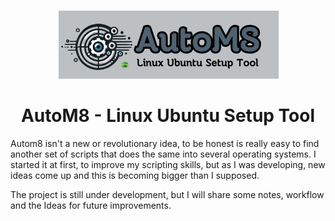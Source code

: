 <div align="center">

![AutoM8](AutoM8.png)

# AutoM8 - Linux Ubuntu Setup Tool

</div>

Autom8 isn't a new or revolutionary idea, to be honest is really easy to find another set of scripts that does the same into
several operating systems. I started it at first, to improve my scripting skills, but as I was developing, new ideas come up and
this is becoming bigger than I supposed.

The project is still under development, but I will share some notes, workflow and the Ideas for future improvements.
